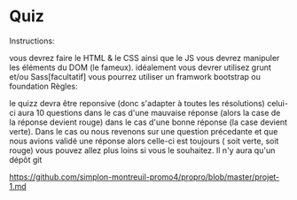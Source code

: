 # Quiz
Instructions:

vous devrez faire le HTML & le CSS
ainsi que le JS
vous devrez manipuler les éléments du DOM (le fameux).
idéalement vous devrer utilisez grunt et/ou Sass[facultatif]
vous pourrez utiliser un framwork bootstrap ou foundation
Règles:

le quizz devra être reponsive (donc s'adapter à toutes les résolutions)
celui-ci aura 10 questions
dans le cas d'une mauvaise réponse (alors la case de la réponse devient rouge)
dans le cas d'une bonne réponse (la case devient verte).
Dans le cas ou nous revenons sur une question précedante et que nous avions validé une réponse alors celle-ci est toujours ( soit verte, soit rouge)
vous pouvez allez plus loins si vous le souhaitez.
Il n'y aura qu'un dépôt git

https://github.com/simplon-montreuil-promo4/propro/blob/master/projet-1.md
